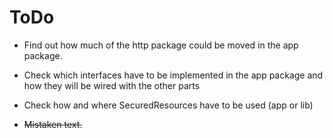 # ToDo

 * Find out how much of the http package could be moved in the app package.
 * Check which interfaces have to be implemented in the app package and how they will be wired with the other parts
 * Check how and where SecuredResources have to be used (app or lib) 
 
 * ~~Mistaken text.~~
 


